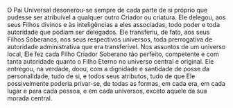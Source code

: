 ﻿O Pai Universal desonerou-se sempre de cada parte de si próprio que pudesse ser   atribuível a qualquer outro Criador ou criatura. Ele delegou, aos seus Filhos divinos e às inteligências a eles associadas, todo poder e toda autoridade que podiam ser delegados. Ele transferiu, de fato, aos seus Filhos Soberanos, nos seus respectivos universos, toda prerrogativa de autoridade administrativa que era transferível. Nos assuntos de um universo local, Ele fez cada Filho Criador Soberano tão perfeito, competente e com tanta autoridade quanto o Filho Eterno no universo central e original. Ele entregou, na verdade, doou, com a dignidade e santidade de posse da personalidade, tudo de si, e todos seus atributos, tudo de que Ele possivelmente poderia privar-se, de todas as formas, em cada era, em cada lugar e para cada pessoa, e em cada universos, exceto aquele da sua morada central.